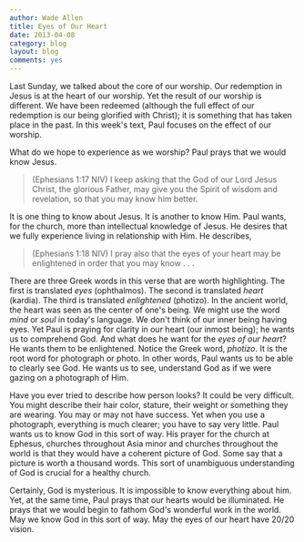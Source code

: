 ```yaml
---
author: Wade Allen
title: Eyes of Our Heart
date: 2013-04-08
category: blog
layout: blog
comments: yes
---
```


Last Sunday, we talked about the core of our worship. Our redemption in Jesus is at the heart of our worship. Yet the result of our worship is different. We have been redeemed (although the full effect of our redemption is our being glorified with Christ); it is something that has taken place in the past. In this week's text, Paul focuses on the effect of our worship.

What do we hope to experience as we worship? Paul prays that we would know Jesus.

>(Ephesians 1:17 NIV) I keep asking that the God of our Lord Jesus Christ, the glorious Father, may give you the Spirit of wisdom and revelation, so that you may know him better. 

It is one thing to know about Jesus. It is another to know Him. Paul wants, for the church, more than intellectual knowledge of Jesus. He desires that we fully experience living in relationship with Him. He describes,

>(Ephesians 1:18 NIV) I pray also that the eyes of your heart may be enlightened in order that you may know . . .

There are three Greek words in this verse that are worth highlighting. The first is translated *eyes* (ophthalmos). The second is translated *heart* (kardia). The third is translated *enlightened* (photizo). In the ancient world, the heart was seen as the center of one's being. We might use the word *mind* or *soul* in today's language. We don't think of our inner being having eyes. Yet Paul is praying for clarity in our heart (our inmost being); he wants us to comprehend God. And what does he want for the *eyes of our heart*? He wants them to be enlightened. Notice the Greek word, *photizo*. It is the root word for photograph or photo. In other words, Paul wants us to be able to clearly see God. He wants us to see, understand God as if we were gazing on a photograph of Him.

Have you ever tried to describe how person looks? It could be very difficult. You might describe their hair color, stature, their weight or something they are wearing. You may or may not have success. Yet when you use a photograph, everything is much clearer; you have to say very little. Paul wants us to know God in this sort of way. His prayer for the church at Ephesus, churches throughout Asia minor and churches throughout the world is that they would have a coherent picture of God. Some say that a picture is worth a thousand words. This sort of unambiguous understanding of God is crucial for a healthy church. 

Certainly, God is mysterious. It is impossible to know everything about him. Yet, at the same time, Paul prays that our hearts would be illuminated. He prays that we would begin to fathom God's wonderful work in the world. May we know God in this sort of way. May the eyes of our heart have 20/20 vision.